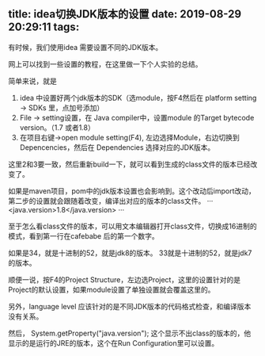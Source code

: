 title: idea切换JDK版本的设置
date: 2019-08-29 20:29:11
tags:
---

有时候，我们使用idea 需要设置不同的JDK版本。

网上可以找到一些设置的教程，在这里做一下个人实验的总结。

 <!--more-->

简单来说，就是 

1. idea 中设置好两个jdk版本的SDK（选module，按F4然后在 platform setting -> SDKs 里，点加号添加）
2. File -> setting设置，在 Java compiler中，设置module 的Target bytecode version。（1.7 或者1.8）
3. 在项目右键->open module setting(F4), 左边选择Module，右边切换到 Depencencies，然后在 Dependencies 选择对应的JDK版本。

这里2和3要一致，然后重新build一下，就可以看到生成的class文件的版本已经改变了。

如果是maven项目，pom中的jdk版本设置也会影响到。这个改动后import改动，第二步的设置就会跟随着改变，编译出对应的版本的class文件。
···
<properties>
	<java.version>1.8</java.version>
<properties>
···


至于怎么看class文件的版本，可以用文本编辑器打开class文件，切换成16进制的模式，看到第一行在cafebabe 后的第一个数字。

如果是34，就是十进制的52，就是jdk8的版本。 33就是十进制的52，就是jdk7的版本。

顺便一说，按F4的Project Structure，左边选Project，这里的设置针对的是Project的默认设置，如果module设置了单独设置就会覆盖这里的。

另外，language level 应该针对的是不同JDK版本的代码格式检查，和编译版本没有关系。

然后， System.getProperty("java.version"); 这个显示不出class的版本的，他显示的是运行的JRE的版本，这个在Run Configuration里可以设置。